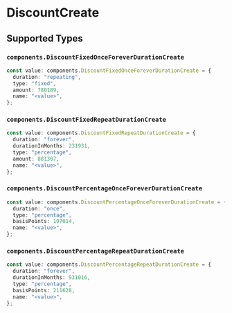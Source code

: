 # DiscountCreate


## Supported Types

### `components.DiscountFixedOnceForeverDurationCreate`

```typescript
const value: components.DiscountFixedOnceForeverDurationCreate = {
  duration: "repeating",
  type: "fixed",
  amount: 780189,
  name: "<value>",
};
```

### `components.DiscountFixedRepeatDurationCreate`

```typescript
const value: components.DiscountFixedRepeatDurationCreate = {
  duration: "forever",
  durationInMonths: 231931,
  type: "percentage",
  amount: 881307,
  name: "<value>",
};
```

### `components.DiscountPercentageOnceForeverDurationCreate`

```typescript
const value: components.DiscountPercentageOnceForeverDurationCreate = {
  duration: "once",
  type: "percentage",
  basisPoints: 197014,
  name: "<value>",
};
```

### `components.DiscountPercentageRepeatDurationCreate`

```typescript
const value: components.DiscountPercentageRepeatDurationCreate = {
  duration: "forever",
  durationInMonths: 931016,
  type: "percentage",
  basisPoints: 211628,
  name: "<value>",
};
```

